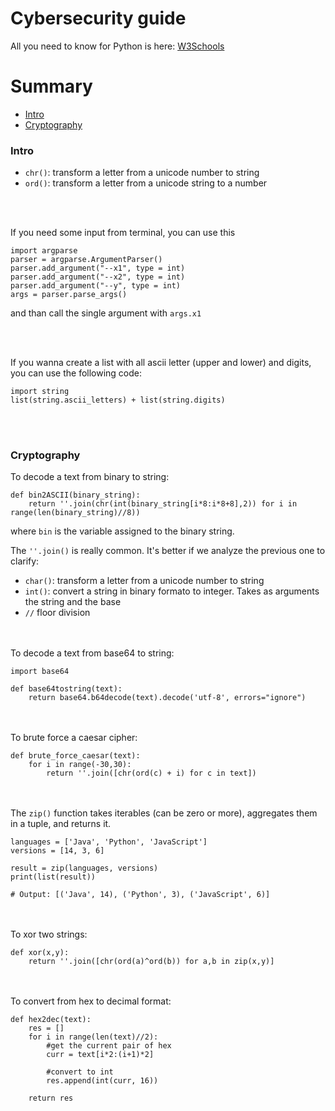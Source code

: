 # Cybersecurity guide

All you need to know for Python is here: [W3Schools](https://www.w3schools.com/python/default.asp)


# Summary
- [Intro](#intro)
- [Cryptography](#cryptography)


### Intro

- `chr()`: transform a letter from a unicode number to string
- `ord()`: transform a letter from a unicode string to a number 

<br/><br/>


If you need some input from terminal, you can use this

```
import argparse
parser = argparse.ArgumentParser()
parser.add_argument("--x1", type = int)
parser.add_argument("--x2", type = int)
parser.add_argument("--y", type = int)
args = parser.parse_args()
```
and than call the single argument with `args.x1`



<br/><br/>

If you wanna create a list with all ascii letter (upper and lower) and digits, you can use the following code:

```
import string
list(string.ascii_letters) + list(string.digits)
```

<br></br>

### Cryptography


To decode a text from binary to string:
```
def bin2ASCII(binary_string):
    return ''.join(chr(int(binary_string[i*8:i*8+8],2)) for i in range(len(binary_string)//8))
```
where `bin` is the variable assigned to the binary string.


The `''.join()` is really common. It's better if we analyze the previous one to clarify:
  - `char()`: transform a letter from a unicode number to string
  - `int()`: convert a string in binary formato to integer. Takes as arguments the string and the base
  - `//` floor division



<br></br>
To decode a text from base64 to string:

```
import base64

def base64tostring(text):
    return base64.b64decode(text).decode('utf-8', errors="ignore")
```



<br></br>
To brute force a caesar cipher:
```
def brute_force_caesar(text):
    for i in range(-30,30):
        return ''.join([chr(ord(c) + i) for c in text])
```

<br></br>
The `zip()` function takes iterables (can be zero or more), aggregates them in a tuple, and returns it.
```
languages = ['Java', 'Python', 'JavaScript']
versions = [14, 3, 6]

result = zip(languages, versions)
print(list(result))

# Output: [('Java', 14), ('Python', 3), ('JavaScript', 6)]
```


<br></br>
To xor two strings:
```
def xor(x,y):
    return ''.join([chr(ord(a)^ord(b)) for a,b in zip(x,y)]
```


<br></br>
To convert from hex to decimal format:
```
def hex2dec(text):
    res = []
    for i in range(len(text)//2):
        #get the current pair of hex
        curr = text[i*2:(i+1)*2]

        #convert to int
        res.append(int(curr, 16))

    return res
```
